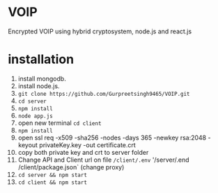 # VOIP
Encrypted VOIP using hybrid cryptosystem, node.js and react.js
# installation
1. install mongodb.
2. install node.js.
3. `git clone https://github.com/Gurpreetsingh9465/VOIP.git`
4. `cd server`
5. `npm install`
6. `node app.js`
7. open new terminal `cd client`
8. `npm install`
9. open ssl req -x509 -sha256 -nodes -days 365 -newkey rsa:2048 -keyout privateKey.key -out certificate.crt
10. copy both private key and crt to server folder
11. Change API and Client url on file
	`/client/.env`
	'/server/.end`
	`/client/package.json` (change proxy)
12. `cd server && npm start`
13. `cd client && npm start`
